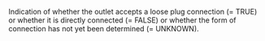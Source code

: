 Indication of whether the outlet accepts a loose plug connection (= TRUE) or whether it is directly connected (= FALSE) or whether the form of connection has not yet been determined (= UNKNOWN).